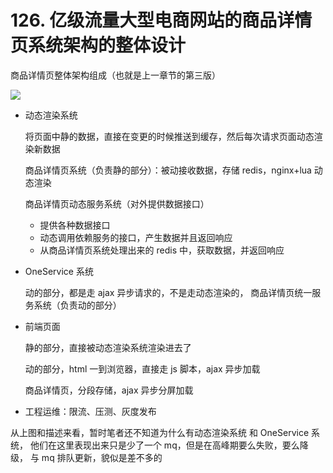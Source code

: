 # 126. 亿级流量大型电商网站的商品详情页系统架构的整体设计
商品详情页整体架构组成（也就是上一章节的第三版）

![](https://txxs.github.io/pic/record/cache-pdp/markdown-img-paste-20190630212922533.png)

- 动态渲染系统

    将页面中静的数据，直接在变更的时候推送到缓存，然后每次请求页面动态渲染新数据

    商品详情页系统（负责静的部分）：被动接收数据，存储 redis，nginx+lua 动态渲染

    商品详情页动态服务系统（对外提供数据接口）

    - 提供各种数据接口
    - 动态调用依赖服务的接口，产生数据并且返回响应
    - 从商品详情页系统处理出来的 redis 中，获取数据，并返回响应

- OneService 系统

    动的部分，都是走 ajax 异步请求的，不是走动态渲染的，
    商品详情页统一服务系统（负责动的部分）

- 前端页面

    静的部分，直接被动态渲染系统渲染进去了

    动的部分，html 一到浏览器，直接走 js 脚本，ajax 异步加载

    商品详情页，分段存储，ajax 异步分屏加载

- 工程运维：限流、压测、灰度发布



从上图和描述来看，暂时笔者还不知道为什么有动态渲染系统 和 OneService 系统，
他们在这里表现出来只是少了一个 mq，但是在高峰期要么失败，要么降级，
与 mq 排队更新，貌似是差不多的
